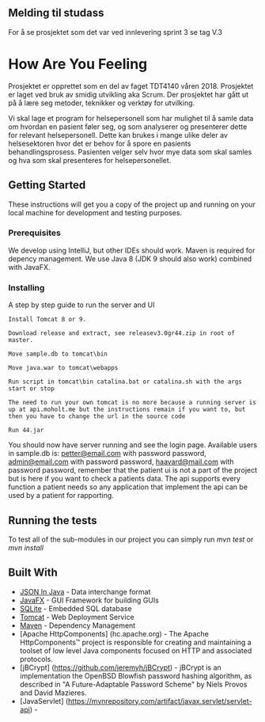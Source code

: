 ## Melding til studass

For å se prosjektet som det var ved innlevering sprint 3 se tag V.3

# How Are You Feeling

Prosjektet er opprettet som en del av faget TDT4140 våren 2018. Prosjektet er laget ved bruk av smidig utvikling aka Scrum. Der prosjektet har gått ut på å lære seg metoder, teknikker og verktøy for utvilking.

Vi skal lage et program for helsepersonell som har mulighet til å samle data om hvordan en pasient føler seg, og som analyserer og presenterer dette for relevant helsepersonell. Dette kan brukes i mange ulike deler av helsesektoren hvor det er behov for å spore en pasients behandlingsprosess. 
Pasienten velger selv hvor mye data som skal samles og hva som skal presenteres for helsepersonellet. 


## Getting Started

These instructions will get you a copy of the project up and running on your local machine for development and testing purposes.

### Prerequisites

We develop using IntelliJ, but other IDEs should work.
Maven is required for depency management.
We use Java 8 (JDK 9 should also work) combined with JavaFX.


### Installing

A step by step guide to run the server and UI
```
Install Tomcat 8 or 9.
```
```
Download release and extract, see releasev3.0gr44.zip in root of master.
```
```
Move sample.db to tomcat\bin
```
```
Move java.war to tomcat\webapps
```
```
Run script in tomcat\bin catalina.bat or catalina.sh with the args start or stop
```
```
The need to run your own tomcat is no more because a running server is up at api.moholt.me but the instructions remain if you want to, but then you have to change the url in the source code
```
```
Run 44.jar
```
You should now have server running and see the login page.
Available users in sample.db is:
petter@email.com with password password,
admin@email.com with password password,
haavard@mail.com with password password, remember that the patient ui is not a part of the project but is here if you want to check a patients data. The api supports every function a patient needs so any application that implement the api can be used by a patient for rapporting.

## Running the tests
To test all of the sub-modules in our project you can simply run _mvn test_ or _mvn install_

## Built With

* [JSON In Java](https://mvnrepository.com/artifact/org.json/json) - Data interchange format
* [JavaFX](www.ntnu.no/wiki/display/tdt4100/JavaFX) - GUI Framework for building GUIs
* [SQLite](https://www.sqlite.org/index.html) - Embedded SQL database
* [Tomcat](http://tomcat.apache.org/) - Web Deployment Service
* [Maven](https://maven.apache.org/) - Dependency Management
* [Apache HttpComponents] (hc.apache.org) - The Apache HttpComponents™ project is responsible for creating and maintaining a toolset of low level Java components focused on HTTP and associated protocols.
* [jBCrypt] (https://github.com/jeremyh/jBCrypt) - jBCrypt is an implementation the OpenBSD Blowfish password hashing algorithm, as described in "A Future-Adaptable Password Scheme" by Niels Provos and David Mazieres.
* [JavaServlet] (https://mvnrepository.com/artifact/javax.servlet/servlet-api) - 

